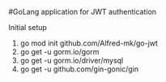 #GoLang application for JWT authentication

Initial setup
1. go mod init github.com/Alfred-mk/go-jwt
2. go get -u gorm.io/gorm
3. go get -u gorm.io/driver/mysql
4. go get -u github.com/gin-gonic/gin

